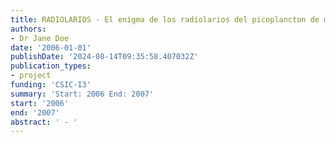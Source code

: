 ```yaml
---
title: RADIOLARIOS - El enigma de los radiolarios del picoplancton de mar abierto
authors:
- Dr Jane Doe
date: '2006-01-01'
publishDate: '2024-08-14T09:35:58.407032Z'
publication_types:
- project
funding: 'CSIC-I3'
summary: 'Start: 2006 End: 2007'
start: '2006'
end: '2007'
abstract: ' - '
---
```

